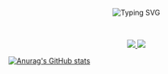 <p href="https://git.io/typing-svg" align="center">
    <img src="https://readme-typing-svg.herokuapp.com?font=Fira+Code&pause=1000&color=7384F7&background=1907FF00&center=true&vCenter=true&width=500&lines=Hi%2C+there+I'm+DOKVA" alt="Typing SVG">
</p><br>

<p align="center">
  <a href="https://skillicons.dev">
    <img src="https://skillicons.dev/icons?i=git,androidstudio,blender,cs,cpp,css,discord,figma,github,anaconda"/>
    <img src="https://skillicons.dev/icons?i=html,idea,java,js,linux,notion,pycharm,py,unity,visualstudio"/>
  </a>
</p>

[![Anurag's GitHub stats](https://github-readme-stats.vercel.app/api?username=dokv4)](https://github.com/anuraghazra/github-readme-stats)
